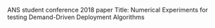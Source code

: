 ANS student conference 2018 paper 
Title: Numerical Experiments for testing Demand-Driven Deployment Algorithms
